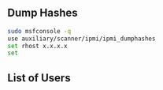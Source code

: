 
## Dump Hashes

```bash
sudo msfconsole -q
use auxiliary/scanner/ipmi/ipmi_dumphashes
set rhost x.x.x.x
set 
```

## List of Users

```bash

```
